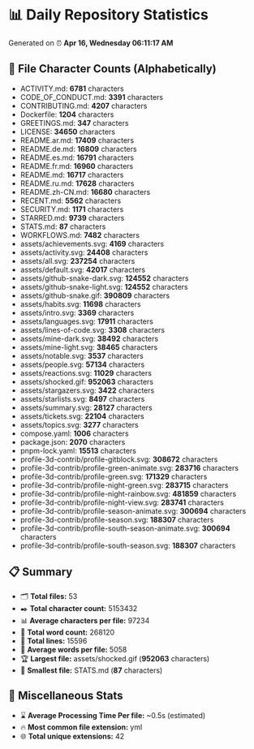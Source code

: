 # 📊 Daily Repository Statistics
Generated on ⏰ **Apr 16, Wednesday 06:11:17 AM**

## 📂 File Character Counts (Alphabetically)
- ACTIVITY.md: **6781** characters
- CODE_OF_CONDUCT.md: **3391** characters
- CONTRIBUTING.md: **4207** characters
- Dockerfile: **1204** characters
- GREETINGS.md: **347** characters
- LICENSE: **34650** characters
- README.ar.md: **17409** characters
- README.de.md: **16809** characters
- README.es.md: **16791** characters
- README.fr.md: **16960** characters
- README.md: **16717** characters
- README.ru.md: **17628** characters
- README.zh-CN.md: **16680** characters
- RECENT.md: **5562** characters
- SECURITY.md: **1171** characters
- STARRED.md: **9739** characters
- STATS.md: **87** characters
- WORKFLOWS.md: **7482** characters
- assets/achievements.svg: **4169** characters
- assets/activity.svg: **24408** characters
- assets/all.svg: **237254** characters
- assets/default.svg: **42017** characters
- assets/github-snake-dark.svg: **124552** characters
- assets/github-snake-light.svg: **124552** characters
- assets/github-snake.gif: **390809** characters
- assets/habits.svg: **11698** characters
- assets/intro.svg: **3369** characters
- assets/languages.svg: **17911** characters
- assets/lines-of-code.svg: **3308** characters
- assets/mine-dark.svg: **38492** characters
- assets/mine-light.svg: **38465** characters
- assets/notable.svg: **3537** characters
- assets/people.svg: **57134** characters
- assets/reactions.svg: **11029** characters
- assets/shocked.gif: **952063** characters
- assets/stargazers.svg: **3422** characters
- assets/starlists.svg: **8497** characters
- assets/summary.svg: **28127** characters
- assets/tickets.svg: **22104** characters
- assets/topics.svg: **3277** characters
- compose.yaml: **1006** characters
- package.json: **2070** characters
- pnpm-lock.yaml: **15513** characters
- profile-3d-contrib/profile-gitblock.svg: **308672** characters
- profile-3d-contrib/profile-green-animate.svg: **283716** characters
- profile-3d-contrib/profile-green.svg: **171329** characters
- profile-3d-contrib/profile-night-green.svg: **283715** characters
- profile-3d-contrib/profile-night-rainbow.svg: **481859** characters
- profile-3d-contrib/profile-night-view.svg: **283741** characters
- profile-3d-contrib/profile-season-animate.svg: **300694** characters
- profile-3d-contrib/profile-season.svg: **188307** characters
- profile-3d-contrib/profile-south-season-animate.svg: **300694** characters
- profile-3d-contrib/profile-south-season.svg: **188307** characters

## 📋 Summary
- 🗂️ **Total files:** 53
- ✒️ **Total character count:** 5153432
- 📊 **Average characters per file:** 97234
- 📝 **Total word count:** 268120
- 🧾 **Total lines:** 15596
- 📐 **Average words per file:** 5058
- 🏆 **Largest file:** assets/shocked.gif (**952063** characters)
- 🥉 **Smallest file:** STATS.md (**87** characters)

## 🌟 Miscellaneous Stats
- ⌛ **Average Processing Time Per file:** ~0.5s (estimated)
- 🔥 **Most common file extension:** yml
- 🌐 **Total unique extensions:** 42
